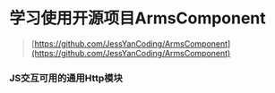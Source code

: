 # 学习使用开源项目ArmsComponent

> [https://github.com/JessYanCoding/ArmsComponent](https://github.com/JessYanCoding/ArmsComponent)

### JS交互可用的通用Http模块



